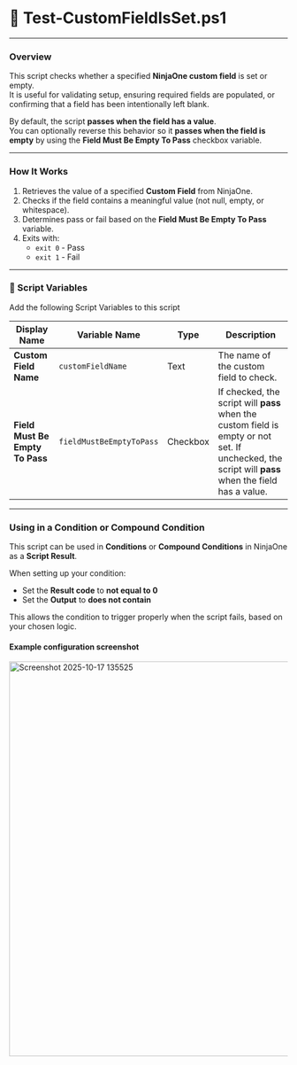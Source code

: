 # 🧩 Test-CustomFieldIsSet.ps1

---

### Overview
This script checks whether a specified **NinjaOne custom field** is set or empty.  
It is useful for validating setup, ensuring required fields are populated, or confirming that a field has been intentionally left blank.

By default, the script **passes when the field has a value**.  
You can optionally reverse this behavior so it **passes when the field is empty** by using the **Field Must Be Empty To Pass** checkbox variable.

---

### How It Works
1. Retrieves the value of a specified **Custom Field** from NinjaOne.  
2. Checks if the field contains a meaningful value (not null, empty, or whitespace).  
3. Determines pass or fail based on the **Field Must Be Empty To Pass** variable.  
4. Exits with:
   - `exit 0` - Pass  
   - `exit 1` - Fail  

---

### 🧰 Script Variables

Add the following Script Variables to this script

| Display Name | Variable Name | Type | Description |
|---------------|----------------|--------|--------------|
| **Custom Field Name** | `customFieldName` | Text | The name of the custom field to check. |
| **Field Must Be Empty To Pass** | `fieldMustBeEmptyToPass` | Checkbox | If checked, the script will **pass** when the custom field is empty or not set. If unchecked, the script will **pass** when the field has a value. |

---

### Using in a Condition or Compound Condition

This script can be used in **Conditions** or **Compound Conditions** in NinjaOne as a **Script Result**.  

When setting up your condition:
- Set the **Result code** to **not equal to 0**  
- Set the **Output** to **does not contain**  

This allows the condition to trigger properly when the script fails, based on your chosen logic.

#### Example configuration screenshot
<img width="535" height="713" alt="Screenshot 2025-10-17 135525" src="https://github.com/user-attachments/assets/b63bfed2-4e13-4665-951e-23e07874359f" />

